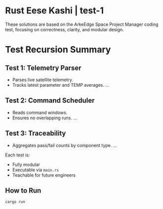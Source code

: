 # Rust Eese Kashi | test-1

These solutions are based on the ArkeEdge Space Project Manager coding test, focusing on correctness, clarity, and modular design.

# Test Recursion Summary

## Test 1: Telemetry Parser
- Parses live satellite telemetry.
- Tracks latest parameter and TEMP averages.
...

## Test 2: Command Scheduler
- Reads command windows.
- Ensures no overlapping runs.
...

## Test 3: Traceability
- Aggregates pass/fail counts by component type.
...

Each test is:
- Fully modular
- Executable via `main.rs`
- Teachable for future engineers

## How to Run

```bash
cargo run